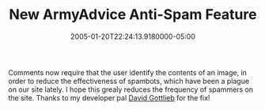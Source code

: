 ﻿---
title: New ArmyAdvice Anti-Spam Feature
date: "2005-01-20T22:24:13.9180000-05:00"
description: Comments now require that the user identify the contents of an
featuredImage: img/9285-featured.png
---

Comments now require that the user identify the contents of an image, in order to reduce the effectiveness of spambots, which have been a plague on our site lately. I hope this grealy reduces the frequency of spammers on the site. Thanks to my developer pal [David Gottlieb](http://blogs.aspadvice.com/dgottlieb) for the fix!


